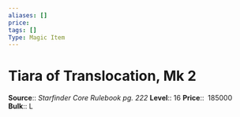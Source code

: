 ```yaml
---
aliases: []
price: 
tags: []
Type: Magic Item
---
```


# Tiara of Translocation, Mk 2

**Source**:: _Starfinder Core Rulebook pg. 222_
**Level**:: 16
**Price**::  185000 
**Bulk**:: L

